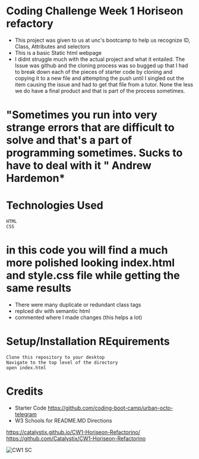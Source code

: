# Coding Challenge Week 1 Horiseon refactory
* This project was given to us at unc's bootcamp to help us recognize ID, Class, Attributes and selectors
* This is a basic Static html webpage
* I didnt struggle much with the actual project and what it entailed. The Issue was github and the cloning process was so bugged up that I had to break down each of the pieces of starter code by cloning and copying it to a new file and attempting the push until I singled out the item causing the issue and had to get that file from a tutor. 
None the less we do have a final product and that is part of the process sometimes.

# "Sometimes you run into very strange errors that are difficult to solve and that's a part of programming sometimes. Sucks to have to deal with it " Andrew Hardemon*


# Technologies Used
    HTML
    CSS

# in this code you will find a much more polished looking index.html and style.css file while getting the same results
 * There were many duplicate or redundant class tags
 * replced div with semantic html 
 * commented where I made changes (this helps a lot)

# Setup/Installation REquirements
    Clone this repository to your desktop
    Navigate to the top level of the directory
    open index.html

# Credits
 * Starter Code https://github.com/coding-boot-camp/urban-octo-telegram
 * W3 Schools for README.MD Directions

 https://catalystix.github.io/CW1-Horiseon-Refactorino/
 https://github.com/Catalystix/CW1-Horiseon-Refactorino

 ![CW1 SC](https://user-images.githubusercontent.com/110114608/202852751-9d2628bd-7ec6-4e75-abdb-2020c1bfdc35.jpg)
